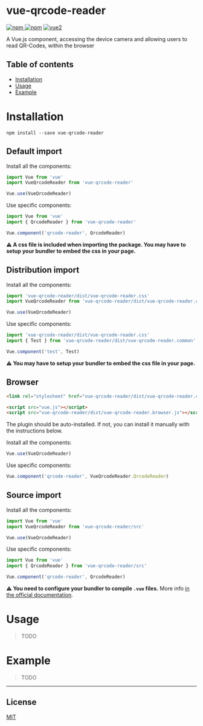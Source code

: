 # vue-qrcode-reader

[![npm](https://img.shields.io/npm/v/vue-qrcode-reader.svg) ![npm](https://img.shields.io/npm/dm/vue-qrcode-reader.svg)](https://www.npmjs.com/package/vue-qrcode-reader)
[![vue2](https://img.shields.io/badge/vue-2.x-brightgreen.svg)](https://vuejs.org/)

A Vue.js component, accessing the device camera and allowing users to read QR-Codes, within the browser

## Table of contents

- [Installation](#installation)
- [Usage](#usage)
- [Example](#example)

# Installation

```
npm install --save vue-qrcode-reader
```

## Default import

Install all the components:

```javascript
import Vue from 'vue'
import VueQrcodeReader from 'vue-qrcode-reader'

Vue.use(VueQrcodeReader)
```

Use specific components:

```javascript
import Vue from 'vue'
import { QrcodeReader } from 'vue-qrcode-reader'

Vue.component('qrcode-reader', QrcodeReader)
```

**⚠️ A css file is included when importing the package. You may have to setup your bundler to embed the css in your page.**

## Distribution import

Install all the components:

```javascript
import 'vue-qrcode-reader/dist/vue-qrcode-reader.css'
import VueQrcodeReader from 'vue-qrcode-reader/dist/vue-qrcode-reader.common'

Vue.use(VueQrcodeReader)
```

Use specific components:

```javascript
import 'vue-qrcode-reader/dist/vue-qrcode-reader.css'
import { Test } from 'vue-qrcode-reader/dist/vue-qrcode-reader.common'

Vue.component('test', Test)
```

**⚠️ You may have to setup your bundler to embed the css file in your page.**

## Browser

```html
<link rel="stylesheet" href="vue-qrcode-reader/dist/vue-qrcode-reader.css"/>

<script src="vue.js"></script>
<script src="vue-qrcode-reader/dist/vue-qrcode-reader.browser.js"></script>
```

The plugin should be auto-installed. If not, you can install it manually with the instructions below.

Install all the components:

```javascript
Vue.use(VueQrcodeReader)
```

Use specific components:

```javascript
Vue.component('qrcode-reader', VueQrcodeReader.QrcodeReader)
```

## Source import

Install all the components:

```javascript
import Vue from 'vue'
import VueQrcodeReader from 'vue-qrcode-reader/src'

Vue.use(VueQrcodeReader)
```

Use specific components:

```javascript
import Vue from 'vue'
import { QrcodeReader } from 'vue-qrcode-reader/src'

Vue.component('qrcode-reader', QrcodeReader)
```

**⚠️ You need to configure your bundler to compile `.vue` files.** More info [in the official documentation](https://vuejs.org/v2/guide/single-file-components.html).

# Usage

> TODO

# Example

> TODO

---

## License

[MIT](http://opensource.org/licenses/MIT)
